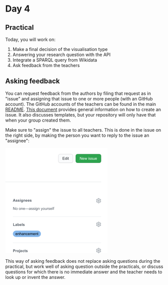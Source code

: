 
# Day 4

## Practical

Today, you will work on:
1. Make a final decision of the visualisation type
1. Answering your research question with the API
1. Integrate a SPARQL query from Wikidata
1. Ask feedback from the teachers

## Asking feedback

You can request feedback from the authors by filing that request as in "issue" and assigning that issue to
one or more people (with an GitHub account). The GitHub accounts of the teachers can be found in the main
[README](README.md).
[This document](https://docs.github.com/en/free-pro-team@latest/github/managing-your-work-on-github/creating-an-issue)
provides general information on how to create an issue. It also discusses templates, but your repository
will only have that when your group created them.

Make sure to "assign" the issue to all teachers. This is done in the issue on the right side, by making
the person you want to reply to the issue an "assignee":

![](Screenshot_20201120_093710.png)

This way of asking feedback does not replace asking questions during the practical, but work well of
asking question outside the practicals, or discuss questions for which there is no immediate answer
and the teacher needs to look up or invent the answer.
